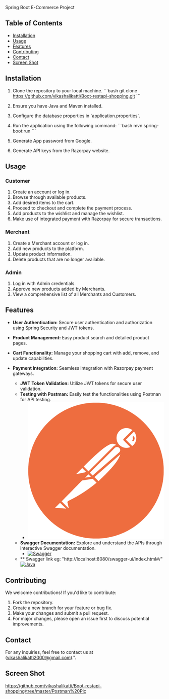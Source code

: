 Spring Boot E-Commerce Project

## Table of Contents
- [Installation](#installation)
- [Usage](#usage)
- [Features](#features)
- [Contributing](#contributing)
- [Contact](#contact)
- [Screen Shot](#screenshot)

## Installation

1. Clone the repository to your local machine.
   \```bash
   git clone https://github.com/vikashalikatti/Boot-restapi-shopping.git
   \```

2. Ensure you have Java and Maven installed.

3. Configure the database properties in \`application.properties\`.

4. Run the application using the following command:
   \```bash
   mvn spring-boot:run
   \```
5. Generate App password from Google.
6. Generate API keys from the Razorpay website.

## Usage

### Customer

1. Create an account or log in.
2. Browse through available products.
3. Add desired items to the cart.
4. Proceed to checkout and complete the payment process.
5. Add products to the wishlist and manage the wishlist.
6. Make use of integrated payment with Razorpay for secure transactions.

### Merchant

1. Create a Merchant account or log in.
2. Add new products to the platform.
3. Update product information.
4. Delete products that are no longer available.

### Admin

1. Log in with Admin credentials.
2. Approve new products added by Merchants.
3. View a comprehensive list of all Merchants and Customers.

## Features

- **User Authentication:** Secure user authentication and authorization using Spring Security and JWT tokens.
- **Product Management:** Easy product search and detailed product pages.
- **Cart Functionality:** Manage your shopping cart with add, remove, and update capabilities.
- **Payment Integration:** Seamless integration with Razorpay payment gateways.

  - **JWT Token Validation:** Utilize JWT tokens for secure user validation.
  - **Testing with Postman:** Easily test the functionalities using Postman for API testing.
     -  [![Postman](https://github.com/vikashalikatti/Boot-restapi-shopping/raw/master/postman-icon.png)](htps://www.getpostman.com/)
  - **Swagger Documentation:** Explore and understand the APIs through interactive Swagger documentation.
     - [![Swagger](https://static1.smartbear.co/swagger/media/assets/images/swagger_logo.svg)](https://swagger.io/)
  - ** Swagger link eg: "http://localhost:8080/swagger-ui/index.html#/"
[![Java](https://www.oracle.com/a/ocom/img/cb71-java-logo.png)](https://www.java.com/)
## Contributing

We welcome contributions! If you'd like to contribute:

1. Fork the repository.
2. Create a new branch for your feature or bug fix.
3. Make your changes and submit a pull request.
4. For major changes, please open an issue first to discuss potential improvements.

## Contact

For any inquiries, feel free to contact us at (vikashalikatti2000@gmail.com).".

## Screen Shot

https://github.com/vikashalikatti/Boot-restapi-shopping/tree/master/Postman%20Pic
